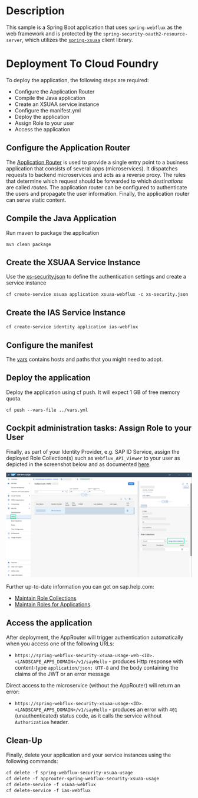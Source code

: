 # Description
This sample is a Spring Boot application that uses `spring-webflux` as the web framework and 
is protected by the `spring-security-oauth2-resource-server`, 
which utilizes the [`spring-xsuaa`](/spring-xsuaa/) client library.

# Deployment To Cloud Foundry
To deploy the application, the following steps are required:
- Configure the Application Router
- Compile the Java application
- Create an XSUAA service instance
- Configure the manifest.yml
- Deploy the application
- Assign Role to your user
- Access the application

## Configure the Application Router

The [Application Router](./approuter/package.json) is used to provide a single entry point to a business application that consists of several apps (microservices). 
It dispatches requests to backend microservices and acts as a reverse proxy. The rules that determine which request should be forwarded to which _destinations_ are called _routes_. 
The application router can be configured to authenticate the users and propagate the user information. Finally, the application router can serve static content.

## Compile the Java Application
Run maven to package the application
```shell
mvn clean package
```

## Create the XSUAA Service Instance
Use the [xs-security.json](./xs-security.json) to define the authentication settings and create a service instance
```shell
cf create-service xsuaa application xsuaa-webflux -c xs-security.json
```

## Create the IAS Service Instance
```shell
cf create-service identity application ias-webflux
```

## Configure the manifest
The [vars](../vars.yml) contains hosts and paths that you might need to adopt.

## Deploy the application
Deploy the application using cf push. It will expect 1 GB of free memory quota.

```shell
cf push --vars-file ../vars.yml
```


## Cockpit administration tasks: Assign Role to your User
Finally, as part of your Identity Provider, e.g. SAP ID Service, assign the deployed Role Collection(s) such as `Webflux_API_Viewer` to your user as depicted in the screenshot below and as documented [here](https://help.sap.com/viewer/65de2977205c403bbc107264b8eccf4b/Cloud/en-US/9e1bf57130ef466e8017eab298b40e5e.html).

![](../images/SAP_CP_Cockpit_AssignRoleCollectionToUser.png)

Further up-to-date information you can get on sap.help.com:
- [Maintain Role Collections](https://help.sap.com/viewer/65de2977205c403bbc107264b8eccf4b/Cloud/en-US/d5f1612d8230448bb6c02a7d9c8ac0d1.html)
- [Maintain Roles for Applications](https://help.sap.com/viewer/65de2977205c403bbc107264b8eccf4b/Cloud/en-US/7596a0bdab4649ac8a6f6721dc72db19.html).


## Access the application
After deployment, the AppRouter will trigger authentication automatically when you access one of the following URLs:

* `https://spring-webflux-security-xsuaa-usage-web-<ID>.<LANDSCAPE_APPS_DOMAIN>/v1/sayHello` - produces Http response with content-type `application/json; UTF-8` and the body containing the claims of the JWT or an error message

Direct access to the microservice (without the AppRouter) will return an error:

* `https://spring-webflux-security-xsuaa-usage-<ID>.<LANDSCAPE_APPS_DOMAIN>/v1/sayHello` - produces an error with `401` (unauthenticated) status code, as it calls the service without `Authorization` header.

## Clean-Up

Finally, delete your application and your service instances using the following commands:
```
cf delete -f spring-webflux-security-xsuaa-usage
cf delete -f approuter-spring-webflux-security-xsuaa-usage
cf delete-service -f xsuaa-webflux
cf delete-service -f ias-webflux
```